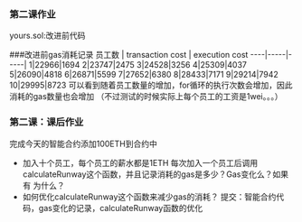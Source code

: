 ### 第二课作业
yours.sol:改进前代码

###改进前gas消耗记录
员工数 | transaction cost | execution cost
----|-----|-----|
1|22966|1694
2|23747|2475
3|24528|3256
4|25309|4037
5|26090|4818
6|26871|5599
7|27652|6380
8|28433|7171
9|29214|7942
10|29995|8723
可以看到随着员工数量的增加，for循环的执行次数会增加，因此消耗的gas数量也会增加
（不过测试的时候实际上每个员工的工资是1wei。。。）

### 第二课：课后作业
完成今天的智能合约添加100ETH到合约中
- 加入十个员工，每个员工的薪水都是1ETH
每次加入一个员工后调用calculateRunway这个函数，并且记录消耗的gas是多少？Gas变化么？如果有 为什么？
- 如何优化calculateRunway这个函数来减少gas的消耗？
提交：智能合约代码，gas变化的记录，calculateRunway函数的优化

